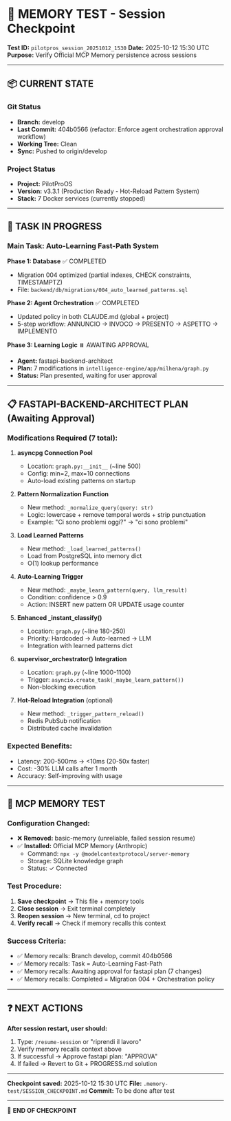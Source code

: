 # 🧪 MEMORY TEST - Session Checkpoint

**Test ID:** `pilotpros_session_20251012_1530`
**Date:** 2025-10-12 15:30 UTC
**Purpose:** Verify Official MCP Memory persistence across sessions

---

## 📦 **CURRENT STATE**

### Git Status
- **Branch:** develop
- **Last Commit:** 404b0566 (refactor: Enforce agent orchestration approval workflow)
- **Working Tree:** Clean
- **Sync:** Pushed to origin/develop

### Project Status
- **Project:** PilotProOS
- **Version:** v3.3.1 (Production Ready - Hot-Reload Pattern System)
- **Stack:** 7 Docker services (currently stopped)

---

## 🎯 **TASK IN PROGRESS**

### Main Task: Auto-Learning Fast-Path System

**Phase 1: Database** ✅ COMPLETED
- Migration 004 optimized (partial indexes, CHECK constraints, TIMESTAMPTZ)
- File: `backend/db/migrations/004_auto_learned_patterns.sql`

**Phase 2: Agent Orchestration** ✅ COMPLETED
- Updated policy in both CLAUDE.md (global + project)
- 5-step workflow: ANNUNCIO → INVOCO → PRESENTO → ASPETTO → IMPLEMENTO

**Phase 3: Learning Logic** ⏸️ AWAITING APPROVAL
- **Agent:** fastapi-backend-architect
- **Plan:** 7 modifications in `intelligence-engine/app/milhena/graph.py`
- **Status:** Plan presented, waiting for user approval

---

## 📋 **FASTAPI-BACKEND-ARCHITECT PLAN** (Awaiting Approval)

### Modifications Required (7 total):

1. **asyncpg Connection Pool**
   - Location: `graph.py:__init__` (~line 500)
   - Config: min=2, max=10 connections
   - Auto-load existing patterns on startup

2. **Pattern Normalization Function**
   - New method: `_normalize_query(query: str)`
   - Logic: lowercase + remove temporal words + strip punctuation
   - Example: "Ci sono problemi oggi?" → "ci sono problemi"

3. **Load Learned Patterns**
   - New method: `_load_learned_patterns()`
   - Load from PostgreSQL into memory dict
   - O(1) lookup performance

4. **Auto-Learning Trigger**
   - New method: `_maybe_learn_pattern(query, llm_result)`
   - Condition: confidence > 0.9
   - Action: INSERT new pattern OR UPDATE usage counter

5. **Enhanced _instant_classify()**
   - Location: `graph.py` (~line 180-250)
   - Priority: Hardcoded → Auto-learned → LLM
   - Integration with learned patterns dict

6. **supervisor_orchestrator() Integration**
   - Location: `graph.py` (~line 1000-1100)
   - Trigger: `asyncio.create_task(_maybe_learn_pattern())`
   - Non-blocking execution

7. **Hot-Reload Integration** (optional)
   - New method: `_trigger_pattern_reload()`
   - Redis PubSub notification
   - Distributed cache invalidation

### Expected Benefits:
- Latency: 200-500ms → <10ms (20-50x faster)
- Cost: -30% LLM calls after 1 month
- Accuracy: Self-improving with usage

---

## 🔧 **MCP MEMORY TEST**

### Configuration Changed:
- ❌ **Removed:** basic-memory (unreliable, failed session resume)
- ✅ **Installed:** Official MCP Memory (Anthropic)
  - Command: `npx -y @modelcontextprotocol/server-memory`
  - Storage: SQLite knowledge graph
  - Status: ✓ Connected

### Test Procedure:
1. **Save checkpoint** → This file + memory tools
2. **Close session** → Exit terminal completely
3. **Reopen session** → New terminal, cd to project
4. **Verify recall** → Check if memory recalls this context

### Success Criteria:
- ✅ Memory recalls: Branch develop, commit 404b0566
- ✅ Memory recalls: Task = Auto-Learning Fast-Path
- ✅ Memory recalls: Awaiting approval for fastapi plan (7 changes)
- ✅ Memory recalls: Completed = Migration 004 + Orchestration policy

---

## ❓ **NEXT ACTIONS**

**After session restart, user should:**

1. Type: `/resume-session` or "riprendi il lavoro"
2. Verify memory recalls context above
3. If successful → Approve fastapi plan: "APPROVA"
4. If failed → Revert to Git + PROGRESS.md solution

---

**Checkpoint saved:** 2025-10-12 15:30 UTC
**File:** `.memory-test/SESSION_CHECKPOINT.md`
**Commit:** To be done after test

---

🧪 **END OF CHECKPOINT**
